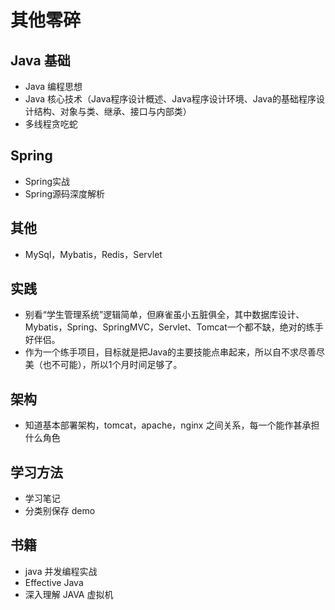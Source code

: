

# 其他零碎

## Java 基础

- Java 编程思想
- Java 核心技术（Java程序设计概述、Java程序设计环境、Java的基础程序设计结构、对象与类、继承、接口与内部类）
- 多线程贪吃蛇

## Spring

- Spring实战
- Spring源码深度解析

## 其他

- MySql，Mybatis，Redis，Servlet

## 实践

- 别看“学生管理系统”逻辑简单，但麻雀虽小五脏俱全，其中数据库设计、Mybatis，Spring、SpringMVC，Servlet、Tomcat一个都不缺，绝对的练手好伴侣。
- 作为一个练手项目，目标就是把Java的主要技能点串起来，所以自不求尽善尽美（也不可能），所以1个月时间足够了。

## 架构

- 知道基本部署架构，tomcat，apache，nginx 之间关系，每一个能作甚承担什么角色


## 学习方法

- 学习笔记
- 分类别保存 demo


## 书籍

- java 并发编程实战
- Effective Java
- 深入理解 JAVA 虚拟机